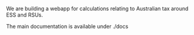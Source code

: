 We are building a webapp for calculations relating to Australian tax around ESS and RSUs.

The main documentation is available under ./docs
